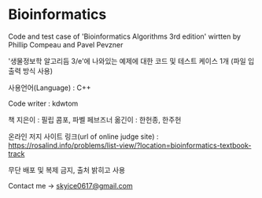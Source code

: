 # Bioinformatics
Code and test case of 'Bioinformatics Algorithms 3rd edition' wirtten by Phillip Compeau and Pavel Pevzner

'생물정보학 알고리듬 3/e'에 나와있는 예제에 대한 코드 및 테스트 케이스 1개 (파일 입출력 방식 사용)

사용언어(Language) : C++

Code writer : kdwtom 

책 지은이 : 필립 콤포, 파벨 페브즈너
옮긴이 : 한헌종, 한주헌

온라인 저지 사이트 링크(url of online judge site) : https://rosalind.info/problems/list-view/?location=bioinformatics-textbook-track

무단 배포 및 복제 금지, 출처 밝히고 사용

Contact me -> skyice0617@gmail.com
